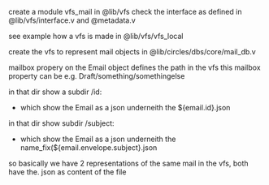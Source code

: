 
create a module vfs_mail in @lib/vfs 
check the interface as defined in @lib/vfs/interface.v and @metadata.v 

see example how a vfs is made in @lib/vfs/vfs_local 

create the vfs to represent mail objects in @lib/circles/dbs/core/mail_db.v 

mailbox propery on the Email object defines the path in the vfs
this mailbox property can be e.g. Draft/something/somethingelse

in that dir show a subdir /id:
-  which show the Email as a json underneith the ${email.id}.json

in that dir show subdir /subject:
-  which show the Email as a json underneith the name_fix(${email.envelope.subject}.json

so basically we have 2 representations of the same mail in the vfs, both have the. json as content of the file








